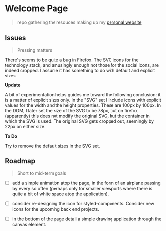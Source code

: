 # Welcome Page

> repo gathering the resouces making up my [personal website](https://borntofrappe.github.io/)

## Issues

> Pressing matters

There's seems to be quite a bug in Firefox. The SVG icons for the technology stack, and amusingly enough not those for the social icons, are indeed cropped. I assume it has something to do with default and explicit sizes. 

**Update**

A bit of experimentation helps guides me toward the following conclusion: it is a matter of explicit sizes only. In the "SVG" set I include icons with explicit values for the width and the height properties. These are 100px by 100px. In the DOM, I later set the size of the SVG to be 78px, but on firefox (apparently) this does not modify the original SVG, but the container in which the SVG is used. The original SVG gets cropped out, seemingly by 22px on either size.

**To Do**

Try to remove the default sizes in the SVG set.

## Roadmap

> Short to mid-term goals

- [ ] add a simple animation atop the page, in the form of an airplane passing by every so often (perhaps only for smaller viewports where there is quite a bit of white space atop the application).

- [ ] consider re-designing the icon for styled-components. Consider new icons for the upcoming back end projects.

- [ ] in the bottom of the page detail a simple drawing application through the canvas element.
